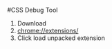 #CSS Debug Tool

1. Download
2. <a href="chrome://extensions" target="_blank" />chrome://extensions/</a>
3. Click load unpacked extension

